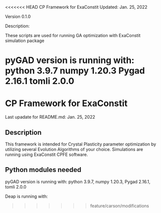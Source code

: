 <<<<<<< HEAD
CP Framework for ExaConstit
Updated: Jan. 25, 2022

Version 0.1.0

Description:

These scripts are used for running GA optimization with ExaConstit simulation package

pyGAD version is running with:
  python 3.9.7
  numpy 1.20.3
  Pygad 2.16.1
  tomli 2.0.0
=======
# CP Framework for ExaConstit
Last upadate for README.md: Jan. 25, 2022

## Description
This framework is intended for Crystal Plasticity parameter optimization by utilizing several Evolution Algorithms of your choice. Simulations are running using ExaConstit CPFE software.

## Python modules needed
pyGAD version is running with: python 3.9.7, numpy 1.20.3, Pygad 2.16.1, tomli 2.0.0

Deap is running with:

>>>>>>> feature/carson/modifications

